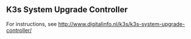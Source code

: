 ## K3s System Upgrade Controller

For instructions, see http://www.digitalinfo.nl/k3s/k3s-system-upgrade-controller/

